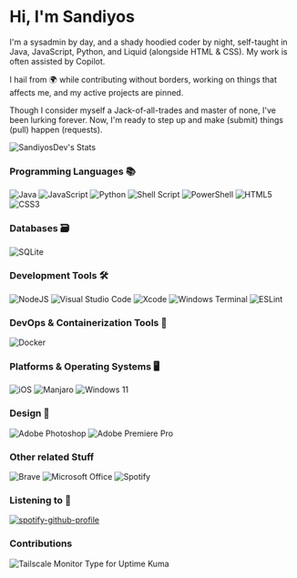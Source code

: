 # Hi, I'm Sandiyos

I'm a sysadmin by day, and a shady hoodied coder by night, self-taught in Java, JavaScript, Python, and Liquid (alongside HTML & CSS). My work is often assisted by Copilot.

I hail from 🌍 while contributing without borders, working on things that affects me, and my active projects are pinned. 

Though I consider myself a Jack-of-all-trades and master of none, I've been lurking forever. Now, I'm ready to step up and make (submit) things (pull) happen (requests).

![SandiyosDev's Stats](https://github-readme-stats.vercel.app/api?username=SandiyosDev&theme=vue-dark&show_icons=true&hide_border=false&count_private=true)

### Programming Languages 📚
![Java](https://img.shields.io/badge/java-%23ED8B00.svg?style=for-the-badge&logo=openjdk&logoColor=white)
![JavaScript](https://img.shields.io/badge/javascript-%23323330.svg?style=for-the-badge&logo=javascript&logoColor=%23F7DF1E)
![Python](https://img.shields.io/badge/python-3670A0?style=for-the-badge&logo=python&logoColor=ffdd54)
![Shell Script](https://img.shields.io/badge/shell_script-%23121011.svg?style=for-the-badge&logo=gnu-bash&logoColor=white)
![PowerShell](https://img.shields.io/badge/PowerShell-%235391FE.svg?style=for-the-badge&logo=powershell&logoColor=white)
![HTML5](https://img.shields.io/badge/html5-%23E34F26.svg?style=for-the-badge&logo=html5&logoColor=white)
![CSS3](https://img.shields.io/badge/css3-%231572B6.svg?style=for-the-badge&logo=css3&logoColor=white)

### Databases 🗃️
![SQLite](https://img.shields.io/badge/sqlite-%2307405e.svg?style=for-the-badge&logo=sqlite&logoColor=white)

### Development Tools 🛠️
![NodeJS](https://img.shields.io/badge/node.js-6DA55F?style=for-the-badge&logo=node.js&logoColor=white)
![Visual Studio Code](https://img.shields.io/badge/Visual%20Studio%20Code-0078d7.svg?style=for-the-badge&logo=visual-studio-code&logoColor=white)
![Xcode](https://img.shields.io/badge/Xcode-007ACC?style=for-the-badge&logo=Xcode&logoColor=white)
![Windows Terminal](https://img.shields.io/badge/Windows%20Terminal-%234D4D4D.svg?style=for-the-badge&logo=windows-terminal&logoColor=white)
![ESLint](https://img.shields.io/badge/ESLint-4B3263?style=for-the-badge&logo=eslint&logoColor=white)

### DevOps & Containerization Tools 🐳
![Docker](https://img.shields.io/badge/docker-%230db7ed.svg?style=for-the-badge&logo=docker&logoColor=white)

### Platforms & Operating Systems 🖥️
![iOS](https://img.shields.io/badge/iOS-000000?style=for-the-badge&logo=ios&logoColor=white)
![Manjaro](https://img.shields.io/badge/Manjaro-35BF5C?style=for-the-badge&logo=Manjaro&logoColor=white)
![Windows 11](https://img.shields.io/badge/Windows%2011-%230079d5.svg?style=for-the-badge&logo=Windows%2011&logoColor=white)

### Design 🎨
![Adobe Photoshop](https://img.shields.io/badge/adobe%20photoshop-%2331A8FF.svg?style=for-the-badge&logo=adobe%20photoshop&logoColor=white)
![Adobe Premiere Pro](https://img.shields.io/badge/Adobe%20Premiere%20Pro-9999FF.svg?style=for-the-badge&logo=Adobe%20Premiere%20Pro&logoColor=white)

### Other related Stuff
![Brave](https://img.shields.io/badge/Brave-FB542B?style=for-the-badge&logo=Brave&logoColor=white)
![Microsoft Office](https://img.shields.io/badge/Microsoft_Office-D83B01?style=for-the-badge&logo=microsoft-office&logoColor=white)
![Spotify](https://img.shields.io/badge/Spotify-1ED760?style=for-the-badge&logo=spotify&logoColor=white)

### Listening to 🎵
[![spotify-github-profile](https://spotify-github-profile-beta-pearl.vercel.app/api/view?uid=dlhx9z5bil5anhue82zmhj6mo&cover_image=true&theme=default&show_offline=false&background_color=121212&interchange=false)](https://github.com/kittinan/spotify-github-profile)


### Contributions
![Tailscale Monitor Type for Uptime Kuma](https://github.com/louislam/uptime-kuma/pull/3178)
